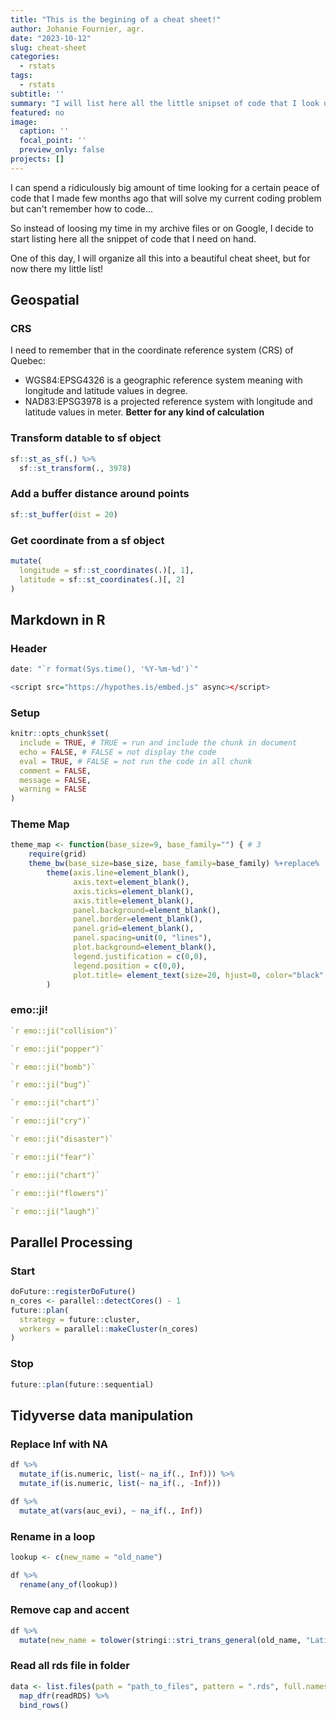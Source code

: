 ```yaml
---
title: "This is the begining of a cheat sheet!"
author: Johanie Fournier, agr. 
date: "2023-10-12"
slug: cheat-sheet
categories:
  - rstats
tags:
  - rstats
subtitle: ''
summary: "I will list here all the little snipset of code that I look up all the time."
featured: no
image:
  caption: ''
  focal_point: ''
  preview_only: false
projects: []
---
```




I can spend a ridiculously big amount of time looking for a certain peace of code that I made few months ago that will solve my current coding problem but can't remember how to code...

So instead of loosing my time in my archive files or on Google, I decide to start listing here all the snippet of code that I need on hand.

One of this day, I will organize all this into a beautiful cheat sheet, but for now there my little list!

## Geospatial

### CRS
I need to remember that in the coordinate reference system (CRS) of Quebec:
* WGS84:EPSG4326 is a geographic reference system meaning with longitude and latitude values in degree.
* NAD83:EPSG3978 is a projected reference system with longitude and latitude values in meter. **Better for any kind of calculation**

### Transform datable to sf object

```r
sf::st_as_sf(.) %>%
  sf::st_transform(., 3978)
```

### Add a buffer distance around points

```r
sf::st_buffer(dist = 20)
```

### Get coordinate from a sf object

```r
mutate(
  longitude = sf::st_coordinates(.)[, 1],
  latitude = sf::st_coordinates(.)[, 2]
)
```

## Markdown in R

### Header


```r
date: "`r format(Sys.time(), '%Y-%m-%d')`"

<script src="https://hypothes.is/embed.js" async></script>
```

### Setup

```r
knitr::opts_chunk$set(
  include = TRUE, # TRUE = run and include the chunk in document
  echo = FALSE, # FALSE = not display the code
  eval = TRUE, # FALSE = not run the code in all chunk
  comment = FALSE,
  message = FALSE,
  warning = FALSE
)
```

### Theme Map

```r
theme_map <- function(base_size=9, base_family="") { # 3
	require(grid)
	theme_bw(base_size=base_size, base_family=base_family) %+replace%
		theme(axis.line=element_blank(),
			  axis.text=element_blank(),
			  axis.ticks=element_blank(),
			  axis.title=element_blank(),
			  panel.background=element_blank(),
			  panel.border=element_blank(),
			  panel.grid=element_blank(),
			  panel.spacing=unit(0, "lines"),
			  plot.background=element_blank(),
			  legend.justification = c(0,0),
			  legend.position = c(0,0),
			  plot.title= element_text(size=20, hjust=0, color="black", face="bold"),
		)
```

### emo::ji!


```r
`r emo::ji("collision")`

`r emo::ji("popper")`

`r emo::ji("bomb")`

`r emo::ji("bug")`

`r emo::ji("chart")`

`r emo::ji("cry")`

`r emo::ji("disaster")`

`r emo::ji("fear")`

`r emo::ji("chart")`

`r emo::ji("flowers")`

`r emo::ji("laugh")`
```

## Parallel Processing

### Start

```r
doFuture::registerDoFuture()
n_cores <- parallel::detectCores() - 1
future::plan(
  strategy = future::cluster,
  workers = parallel::makeCluster(n_cores)
)
```

### Stop

```r
future::plan(future::sequential)
```


## Tidyverse data manipulation

### Replace Inf with NA

```r
df %>%
  mutate_if(is.numeric, list(~ na_if(., Inf))) %>%
  mutate_if(is.numeric, list(~ na_if(., -Inf)))
```


```r
df %>%
  mutate_at(vars(auc_evi), ~ na_if(., Inf))
```

### Rename in a loop

```r
lookup <- c(new_name = "old_name")

df %>%
  rename(any_of(lookup))
```

### Remove cap and accent

```r
df %>%
  mutate(new_name = tolower(stringi::stri_trans_general(old_name, "Latin-ASCII")))
```

### Read all rds file in folder

```r
data <- list.files(path = "path_to_files", pattern = ".rds", full.names = T) %>%
  map_dfr(readRDS) %>%
  bind_rows()
```

